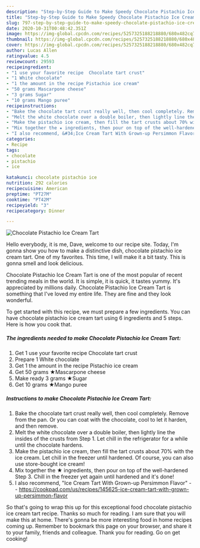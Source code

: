 ```yaml
---
description: "Step-by-Step Guide to Make Speedy Chocolate Pistachio Ice Cream Tart"
title: "Step-by-Step Guide to Make Speedy Chocolate Pistachio Ice Cream Tart"
slug: 797-step-by-step-guide-to-make-speedy-chocolate-pistachio-ice-cream-tart
date: 2020-10-31T00:48:42.351Z
image: https://img-global.cpcdn.com/recipes/5257325188218880/680x482cq70/chocolate-pistachio-ice-cream-tart-recipe-main-photo.jpg
thumbnail: https://img-global.cpcdn.com/recipes/5257325188218880/680x482cq70/chocolate-pistachio-ice-cream-tart-recipe-main-photo.jpg
cover: https://img-global.cpcdn.com/recipes/5257325188218880/680x482cq70/chocolate-pistachio-ice-cream-tart-recipe-main-photo.jpg
author: Lucas Allen
ratingvalue: 4.5
reviewcount: 29593
recipeingredient:
- "1 use your favorite recipe  Chocolate tart crust"
- "1 White chocolate"
- "1 the amount in the recipe Pistachio ice cream"
- "50 grams Mascarpone cheese"
- "3 grams Sugar"
- "10 grams Mango puree"
recipeinstructions:
- "Bake the chocolate tart crust really well, then cool completely. Remove from the pan. Or you can coat with the chocolate, cool to let it harden, and then remove."
- "Melt the white chocolate over a double boiler, then lightly line the insides of the crusts from Step 1. Let chill in the refrigerator for a while until the chocolate hardens."
- "Make the pistachio ice cream, then fill the tart crusts about 70% with the ice cream. Let chill in the freezer until hardened. Of course, you can also use store-bought ice cream!"
- "Mix together the ★ ingredients, then pour on top of the well-hardened Step 3. Chill in the freezer yet again until hardened and it&#39;s done!"
- "I also recommend, &#34;Ice Cream Tart With Grown-up Persimmon Flavor&#34;  https://cookpad.com/us/recipes/145625-ice-cream-tart-with-grown-up-persimmon-flavor"
categories:
- Recipe
tags:
- chocolate
- pistachio
- ice

katakunci: chocolate pistachio ice 
nutrition: 292 calories
recipecuisine: American
preptime: "PT27M"
cooktime: "PT42M"
recipeyield: "3"
recipecategory: Dinner

---
```



![Chocolate Pistachio Ice Cream Tart](https://img-global.cpcdn.com/recipes/5257325188218880/680x482cq70/chocolate-pistachio-ice-cream-tart-recipe-main-photo.jpg)

Hello everybody, it is me, Dave, welcome to our recipe site. Today, I'm gonna show you how to make a distinctive dish, chocolate pistachio ice cream tart. One of my favorites. This time, I will make it a bit tasty. This is gonna smell and look delicious.



Chocolate Pistachio Ice Cream Tart is one of the most popular of recent trending meals in the world. It is simple, it is quick, it tastes yummy. It's appreciated by millions daily. Chocolate Pistachio Ice Cream Tart is something that I've loved my entire life. They are fine and they look wonderful.


To get started with this recipe, we must prepare a few ingredients. You can have chocolate pistachio ice cream tart using 6 ingredients and 5 steps. Here is how you cook that.

<!--inarticleads1-->

##### The ingredients needed to make Chocolate Pistachio Ice Cream Tart:

1. Get 1 use your favorite recipe  Chocolate tart crust
1. Prepare 1 White chocolate
1. Get 1 the amount in the recipe Pistachio ice cream
1. Get 50 grams ★Mascarpone cheese
1. Make ready 3 grams ★Sugar
1. Get 10 grams ★Mango puree




<!--inarticleads2-->

##### Instructions to make Chocolate Pistachio Ice Cream Tart:

1. Bake the chocolate tart crust really well, then cool completely. Remove from the pan. Or you can coat with the chocolate, cool to let it harden, and then remove.
1. Melt the white chocolate over a double boiler, then lightly line the insides of the crusts from Step 1. Let chill in the refrigerator for a while until the chocolate hardens.
1. Make the pistachio ice cream, then fill the tart crusts about 70% with the ice cream. Let chill in the freezer until hardened. Of course, you can also use store-bought ice cream!
1. Mix together the ★ ingredients, then pour on top of the well-hardened Step 3. Chill in the freezer yet again until hardened and it&#39;s done!
1. I also recommend, &#34;Ice Cream Tart With Grown-up Persimmon Flavor&#34; -  - https://cookpad.com/us/recipes/145625-ice-cream-tart-with-grown-up-persimmon-flavor




So that's going to wrap this up for this exceptional food chocolate pistachio ice cream tart recipe. Thanks so much for reading. I am sure that you will make this at home. There's gonna be more interesting food in home recipes coming up. Remember to bookmark this page on your browser, and share it to your family, friends and colleague. Thank you for reading. Go on get cooking!

